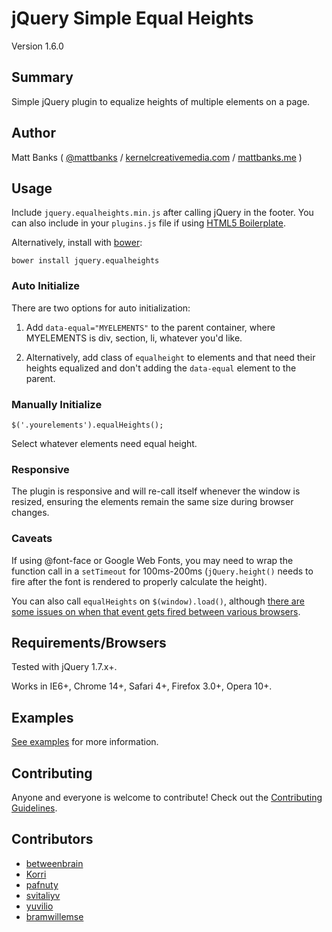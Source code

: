 # jQuery Simple Equal Heights

Version 1.6.0

## Summary

Simple jQuery plugin to equalize heights of multiple elements on a page.

## Author

Matt Banks ( [@mattbanks](http://twitter.com/mattbanks) / [kernelcreativemedia.com](http://www.kernelcreativemedia.com) / [mattbanks.me](http://www.mattbanks.me) )

## Usage

Include `jquery.equalheights.min.js` after calling jQuery in the footer. You can also include in your `plugins.js` file if using [HTML5 Boilerplate](http://html5boilerplate.com).

Alternatively, install with [bower](https://github.com/bower/bower):

	bower install jquery.equalheights

### Auto Initialize

There are two options for auto initialization:

1. Add `data-equal="MYELEMENTS"` to the parent container, where MYELEMENTS is div, section, li, whatever you'd like.

2. Alternatively, add class of `equalheight` to elements and that need their heights equalized and don't adding the `data-equal` element to the parent.

### Manually Initialize

	$('.yourelements').equalHeights();

Select whatever elements need equal height.

### Responsive

The plugin is responsive and will re-call itself whenever the window is resized, ensuring the elements remain the same size during browser changes.

### Caveats

If using @font-face or Google Web Fonts, you may need to wrap the function call in a `setTimeout` for 100ms-200ms (`jQuery.height()` needs to fire after the font is rendered to properly calculate the height).

You can also call `equalHeights` on `$(window).load()`, although [there are some issues on when that event gets fired between various browsers](http://api.jquery.com/load-event/).

## Requirements/Browsers

Tested with jQuery 1.7.x+.

Works in IE6+, Chrome 14+, Safari 4+, Firefox 3.0+, Opera 10+.

## Examples

[See examples](http://mattbanks.github.io/jQuery.equalHeights/) for more information.

## Contributing

Anyone and everyone is welcome to contribute! Check out the [Contributing Guidelines](CONTRIBUTING.md).

## Contributors

* [betweenbrain](https://github.com/betweenbrain)
* [Korri](https://github.com/Korri)
* [pafnuty](https://github.com/pafnuty)
* [svitaliyv](https://github.com/svitaliyv)
* [yuvilio](https://github.com/yuvilio)
* [bramwillemse](https://github.com/bramwillemse)
